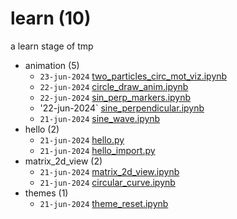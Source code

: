 # learn (10)
a learn stage of tmp

+ animation (5)
  - `23-jun-2024` [two_particles_circ_mot_viz.ipynb](two_particles_circ_mot_viz.ipynb)
  - `22-jun-2024` [circle_draw_anim.ipynb](circle_draw_anim.ipynb)
  - `22-jun-2024` [sin_perp_markers.ipynb](sin_perp_markers.ipynb)
  - '22-jun-2024` [sine_perpendicular.ipynb](sine_perpendicular.ipynb)
  - `21-jun-2024` [sine_wave.ipynb](sine_wave.ipynb)
+ hello (2)
  - `21-jun-2024` [hello.py](hello.py)
  - `21-jun-2024` [hello_import.py](hello_import.py)
+ matrix_2d_view (2)
  - `21-jun-2024` [matrix_2d_view.ipynb](matrix_2d_view.ipynb)
  - `21-jun-2024` [circular_curve.ipynb](circular_curve.ipynb)
+ themes (1)
  - `21-jun-2024` [theme_reset.ipynb](theme_reset.ipynb)
